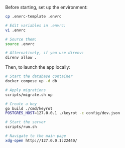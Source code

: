Before starting, set up the environment:
```sh
cp .envrc-template .envrc

# Edit variables in .envrc:
vi .envrc

# Source them:
source .envrc

# Alternatively, if you use direnv:
direnv allow .
```

Then, to launch the app locally:
```sh
# Start the database container
docker compose up -d db

# Apply migrations
scripts/migrate.sh up

# Create a key
go build ./cmd/keyrot
POSTGRES_HOST=127.0.0.1 ./keyrot -c config/dev.json

# Start the server
scripts/run.sh

# Navigate to the main page
xdg-open http://127.0.0.1:22440/
```
